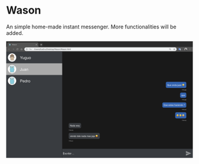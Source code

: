 # Wason
An simple home-made  instant messenger. 
More functionalities will be added.




<img src="/pic/Wason.png" width="700" hegiht="500" align=center />

